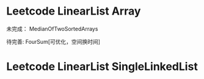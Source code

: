 # Leetcode LinearList Array


未完成：
MedianOfTwoSortedArrays

待完善:
FourSum[可优化，空间换时间]

# Leetcode LinearList SingleLinkedList






